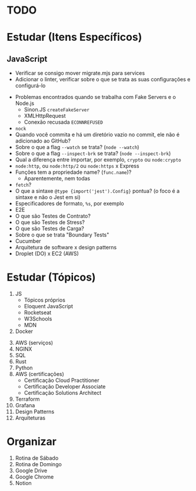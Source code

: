 # TODO

# Estudar (Itens Específicos)

## JavaScript

+ Verificar se consigo mover migrate.mjs para services
+ Adicionar o linter, verificar sobre o que se trata as suas configurações e configurá-lo

- Problemas encontrados quando se trabalha com Fake Servers e o Node.js
    + Sinon.JS `createFakeServer`
    + XMLHttpRequest
    + Conexão recusada `ECONNREFUSED`
- `nock`
- Quando você commita e há um diretório vazio no commit, ele não é adicionado ao GitHub?
- Sobre o que a flag `--watch` se trata? (`node --watch`)
- Sobre o que a flag `--inspect-brk` se trata? (`node --inspect-brk`)
- Qual a diferença entre importar, por exemplo, `crypto` ou `node:crypto`
- `node:http`, ou `node:http/2` ou `node:https` x Express
- Funções tem a propriedade name? (`func.name`)?
    + Aparentemente, nem todas
- `fetch`?
- O que a sintaxe `@type {import('jest').Config}` pontua? (o foco é a sintaxe e não o Jest em si)
- Especificadores de formato, `%s`, por exemplo
- E2E
- O que são Testes de Contrato?
- O que são Testes de Stress?
- O que são Testes de Carga?
- Sobre o que se trata "Boundary Tests"
- Cucumber
- Arquitetura de software x design patterns
- Droplet (DO) x EC2 (AWS)

# Estudar (Tópicos)

1. JS
    + Tópicos próprios
    + Eloquent JavaScript
    + Rocketseat
    + W3Schools
    + MDN
2. Docker
<!--
- https://docs.docker.com/get-started/docker-overview/
- https://docs.docker.com/guides/
- https://docs.docker.com/guides/nodejs/
- https://labs.play-with-docker.com/ (Ambiente de execução)
-->
3. AWS (serviços)
4. NGINX
5. SQL
6. Rust
7. Python
8. AWS (certificações)
    - Certificação Cloud Practitioner
    - Certificação Developer Associate
    - Certificação Solutions Architect
9. Terraform
10. Grafana
11. Design Patterns
12. Arquiteturas

# Organizar

1. Rotina de Sábado
2. Rotina de Domingo
3. Google Drive
4. Google Chrome
5. Notion